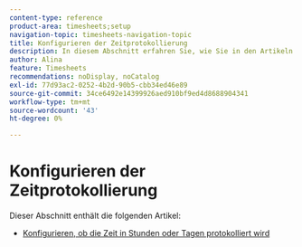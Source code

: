 ```yaml
---
content-type: reference
product-area: timesheets;setup
navigation-topic: timesheets-navigation-topic
title: Konfigurieren der Zeitprotokollierung
description: In diesem Abschnitt erfahren Sie, wie Sie in den Artikeln konfigurieren, ob Sie die Zeit in Stunden oder Tagen protokollieren.
author: Alina
feature: Timesheets
recommendations: noDisplay, noCatalog
exl-id: 77d93ac2-0252-4b2d-90b5-cbb34ed46e89
source-git-commit: 34ce6492e14399926aed910bf9ed4d8688904341
workflow-type: tm+mt
source-wordcount: '43'
ht-degree: 0%

---
```


# Konfigurieren der Zeitprotokollierung

Dieser Abschnitt enthält die folgenden Artikel:

* [Konfigurieren, ob die Zeit in Stunden oder Tagen protokolliert wird](../../timesheets/config-timesheet-prefs/config-time-logged-hrs-days.md)

